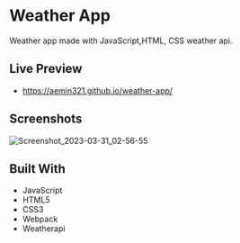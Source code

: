 <h1 align="left">Weather App</h1>

<p align="left">Weather app made with JavaScript,HTML, CSS weather api.</p>

## Live Preview

- https://aemin321.github.io/weather-app/

  
## Screenshots

![Screenshot_2023-03-31_02-56-55](https://user-images.githubusercontent.com/121065444/228996925-efc5771b-28f6-47fe-aa58-e1d9c99c7c30.png)



## Built With

- JavaScript
- HTML5
- CSS3
- Webpack
- Weatherapi
